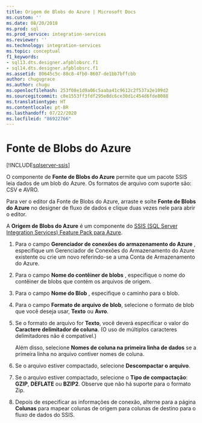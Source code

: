 ```yaml
---
title: Origem de Blobs do Azure | Microsoft Docs
ms.custom: ''
ms.date: 08/20/2018
ms.prod: sql
ms.prod_service: integration-services
ms.reviewer: ''
ms.technology: integration-services
ms.topic: conceptual
f1_keywords:
- sql13.dts.designer.afpblobsrc.f1
- sql14.dts.designer.afpblobsrc.f1
ms.assetid: 80645c5c-88c8-4fb0-8607-de1bb7bffcbb
author: chugugrace
ms.author: chugu
ms.openlocfilehash: 253f08e1d9a06c5aaba41c9612c2f537a2e109d2
ms.sourcegitcommit: c8e1553ff3fdf295e8dc6ce30d1c454d6fde8088
ms.translationtype: HT
ms.contentlocale: pt-BR
ms.lasthandoff: 07/22/2020
ms.locfileid: "86922766"
---
```

# <a name="azure-blob-source"></a>Fonte de Blobs do Azure

[!INCLUDE[sqlserver-ssis](../../includes/applies-to-version/sqlserver-ssis.md)]


  O componente de **Fonte de Blobs do Azure** permite que um pacote SSIS leia dados de um blob do Azure. Os formatos de arquivo com suporte são: CSV e AVRO.
  
  Para ver o editor da Fonte de Blobs do Azure, arraste e solte **Fonte de Blobs do Azure** no designer de fluxo de dados e clique duas vezes nele para abrir o editor.  
  
 A **Origem de Blobs do Azure** é um componente do [SSIS (SQL Server Integration Services) Feature Pack para Azure](../../integration-services/azure-feature-pack-for-integration-services-ssis.md).  
  
1.  Para o campo **Gerenciador de conexões do armazenamento do Azure** , especifique um Gerenciador de Conexões do Armazenamento do Azure existente ou crie um novo referindo-se a uma Conta de Armazenamento do Azure.  
  
2.  Para o campo **Nome do contêiner de blobs** , especifique o nome do contêiner de blobs que contém os arquivos de origem.  
  
3.  Para o campo **Nome do Blob** , especifique o caminho para o blob.  
  
4.  Para o campo **Formato de arquivo de blob**, selecione o formato de blob que você deseja usar, **Texto** ou **Avro**.  
  
5.  Se o formato de arquivo for **Texto**, você deverá especificar o valor do **Caractere delimitador de coluna**. (O uso de múltiplos caracteres delimitadores não é compatível.)

    Além disso, selecione **Nomes de coluna na primeira linha de dados** se a primeira linha no arquivo contiver nomes de coluna.

6.  Se o arquivo estiver compactado, selecione **Descompactar o arquivo**.

7.  Se o arquivo estiver compactado, selecione o **Tipo de compactação**: **GZIP**, **DEFLATE** ou **BZIP2**. Observe que não há suporte para o formato Zip.
  
8.  Depois de especificar as informações de conexão, alterne para a página **Colunas** para mapear colunas de origem para colunas de destino para o fluxo de dados do SSIS.  
  
  
